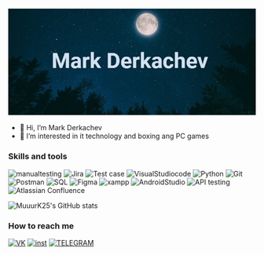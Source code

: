 [![Header](https://github.com/MuuurK25/MuuurK25/blob/main/Img/quote-2023-05-10-2ad36aa5dfc461051e259f67837ac73c.jpg)](https://vk.com/muuurk25)

- 👋 Hi, I’m Mark Derkachev
- 👀 I’m interested in it technology and boxing ang PC games
### Skills and tools
![manualtesting](https://img.shields.io/badge/-manual_testing-000000?style=for-the-badge&logo=)
![Jira](https://img.shields.io/badge/-Jira-000000?style=for-the-badge&logo=Jira)
![Test case](https://img.shields.io/badge/-Test&minus;case-000000?style=for-the-badge&logo=)
![VisualStudiocode](https://img.shields.io/badge/-Visual_Studio_code-000000?style=for-the-badge&logo=VisualStudiocode)
![Python](https://img.shields.io/badge/-Python-000000?style=for-the-badge&logo=Python)
![Git](https://img.shields.io/badge/-Git-000000?style=for-the-badge&logo=Git)
![Postman](https://img.shields.io/badge/-Postman-000000?style=for-the-badge&logo=Postman)
![SQL](https://img.shields.io/badge/-SQL-000000?style=for-the-badge&logo=mysql)
![Figma](https://img.shields.io/badge/-Figma-000000?style=for-the-badge&logo=Figma)
![xampp](https://img.shields.io/badge/-xampp-000000?style=for-the-badge&logo=xampp)
![AndroidStudio](https://img.shields.io/badge/-Android_Studio-000000?style=for-the-badge&logo=AndroidStudio)
![API testing](https://img.shields.io/badge/-API_testing-000000?style=for-the-badge&logo=)
![Atlassian Confluence](https://img.shields.io/badge/-Atlassian_Confluence-000000?style=for-the-badge&logo=)


![MuuurK25's GitHub stats](https://github-readme-stats.vercel.app/api?username=MuuurK25&show_icons=true&theme=cobalt)






### How to reach me
[![VK](https://img.shields.io/badge/-ВКОНТАКТЕ-000000?style=for-the-badge&logo=Vk&logoColor=0077FF)](https://vk.com/muuurk25)
[![inst](https://img.shields.io/badge/-INSTAGRAM-000000?style=for-the-badge&logo=INSTAGRAM)](https://www.instagram.com/muuurk25/)
[![TELEGRAM](https://img.shields.io/badge/-TELEGRAM-000000?style=for-the-badge&logo=TELEGRAM)](https://t.me/muuurk25)




<!---
MuuurK25/MuuurK25 is a ✨ special ✨ repository because its `README.md` (this file) appears on your GitHub profile.
You can click the Preview link to take a look at your changes.
--->
